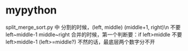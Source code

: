 # mypython

split\_merge\_sort.py 中
分割的时候，(left, middle) (middle+1, right)\n
不要 left~middle-1 middle~right
合并的时候，第一个判断要：if left>middle 不要 left>middle-1 (left>=middle?)
不然的话，最底层两个数字分不开
